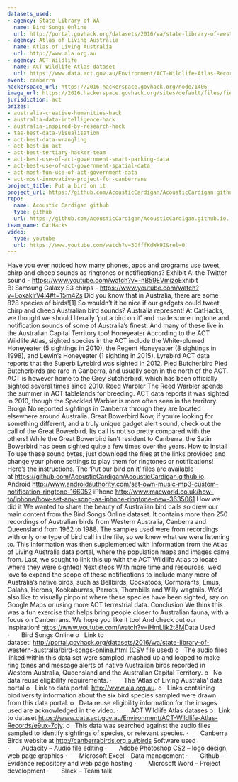 ```yaml
---
datasets_used:
- agency: State Library of WA
  name: Bird Songs Online
  url: http://portal.govhack.org/datasets/2016/wa/state-library-of-western-australia/bird-songs-online.html
- agency: Atlas of Living Australia
  name: Atlas of Living Australia
  url: http://www.ala.org.au
- agency: ACT Wildlife
  name: ACT Wildlife Atlas dataset
  url: https://www.data.act.gov.au/Environment/ACT-Wildlife-Atlas-Records/e9ux-7djy
event: canberra
hackerspace_url: https://2016.hackerspace.govhack.org/node/1406
image_url: https://2016.hackerspace.govhack.org/sites/default/files/field/image/final%20logo.png
jurisdiction: act
prizes:
- australia-creative-humanities-hack
- australia-data-intelligence-hack
- australia-inspired-by-research-hack
- tas-best-data-visualisation
- act-best-data-wrangling
- act-best-in-act
- act-best-tertiary-hacker-team
- act-best-use-of-act-government-smart-parking-data
- act-best-use-of-act-government-spatial-data
- act-most-fun-use-of-act-government-data
- act-most-innovative-project-for-canberrans
project_title: Put a bird on it
project_url: https://github.com/AcousticCardigan/AcousticCardigan.github.io.
repo:
  name: Acoustic Cardigan github
  type: github
  url: https://github.com/AcousticCardigan/AcousticCardigan.github.io.
team_name: CatHacks
video:
  type: youtube
  url: https://www.youtube.com/watch?v=3OfffKdWk9I&rel=0
---
```


Have you ever noticed how many phones, apps and programs use tweet, chirp and cheep sounds as ringtones or notifications?
Exhibit A: the Twitter sound - https://www.youtube.com/watch?v=-nB59EVmizo​​​​​​​
Exhibit B: Samsung Galaxy S3 chirps - https://www.youtube.com/watch?v=EoxaklrV4l4#t=15m42s
Did you know that in Australia, there are some 828 species of birds![1] So wouldn’t it be nice if our gadgets could tweet, chirp and cheep Australian bird sounds? Australia represent! At CatHacks, we thought we should literally ‘put a bird on it’ and made some ringtone and notification sounds of some of Australia’s finest. And many of these live in the Australian Capital Territory too!
Honeyeater
According to the ACT Wildlife Atlas, sighted species in the ACT include the White-plumed Honeyeater (5 sightings in 2010), the Regent Honeyeater (8 sightings in 1998), and Lewin’s Honeyeater (1 sighting in 2015).
Lyrebird
ACT data reports that the Superb Lyrebird was sighted in 2012.
Pied Butcherbird
Pied Butcherbirds are rare in Canberra, and usually seen in the north of the ACT. ACT is however home to the Grey Butcherbird, which has been officially sighted several times since 2010.
Reed Warbler
The Reed Warbler spends the summer in ACT tablelands for breeding. ACT data reports it was sighted in 2010, though the Speckled Warbler is more often seen in the territory.
Brolga
No reported sightings in Canberra through they are located elsewhere around Australia.
Great Bowerbird
Now, if you’re looking for something different, and a truly unique gadget alert sound, check out the call of the Great Bowerbird. Its call is not so pretty compared with the others! While the Great Bowerbird isn’t resident to Canberra, the Satin Bowerbird has been sighted quite a few times over the years.
How to install​​​​​​​
To use these sound bytes, just download the files at the links provided and change your phone settings to play them for ringtones or notifications! Here’s the instructions.
The ‘Put our bird on it’ files are available at https://github.com/AcousticCardigan/AcousticCardigan.github.io.
Android
http://www.androidauthority.com/set-own-music-mp3-custom-notification-ringtone-166052
iPhone
http://www.macworld.co.uk/how-to/iphone/how-set-any-song-as-iphone-ringtone-new-3635061
How we did it
We wanted to share the beauty of Australian bird calls so drew our main content from the Bird Songs Online dataset. It contains more than 250 recordings of Australian birds from Western Australia, Canberra and Queensland from 1962 to 1988.
The samples used were from recordings with only one type of bird call in the file, so we knew what we were listening to.
This information was then supplemented with information from the Atlas of Living Australia data portal, where the population maps and images came from. Last, we sought to link this up with the ACT Wildlife Atlas to locate where they were sighted!
Next steps
With more time and resources, we’d love to expand the scope of these notifications to include many more of Australia’s native birds, such as Bellbirds, Cockatoos, Cormorants, Emus, Galahs, Herons, Kookaburras, Parrots, Thornbills and Willy wagtails.
We’d also like to visually pinpoint where these species have been sighted, say on Google Maps or using more ACT terrestrial data.
Conclusion
We think this was a fun exercise that helps bring people closer to Australian fauna, with a focus on Canberrans. We hope you like it too!
And check out our inspiration! https://www.youtube.com/watch?v=iHmLljk2t8M​​​​​​​
Data Used
·       Bird Songs Online
o   Link to dataset: http://portal.govhack.org/datasets/2016/wa/state-library-of-western-australia/bird-songs-online.html (CSV file used)
o   The audio files linked within this data set were sampled, mashed up and looped to make ring tones and message alerts of native Australian birds recorded in Western Australia, Queensland and the Australian Capital Territory.
o   No data reuse eligibility requirements.
·       The ‘Atlas of Living Australia’ data portal
o   Link to data portal: http://www.ala.org.au.
o   Links containing biodiversity information about the six bird species sampled were drawn from this data portal.
o   Data reuse eligibility information for the images used are acknowledged in the video.
·       ACT Wildlife Atlas datases
o   Link to dataset https://www.data.act.gov.au/Environment/ACT-Wildlife-Atlas-Records/e9ux-7djy.
o   This data was searched against the audio files sampled to identify sightings of species, or relevant species.
·       Canberra Birds website at http://canberrabirds.org.au/birds
Software used
·       Audacity – Audio file editing
·       Adobe Photoshop CS2 – logo design, web page graphics
·       Microsoft Excel – Data management
·       Github – Evidence repository and web page hosting
·       Microsoft Word – Project development
·       Slack – Team talk
